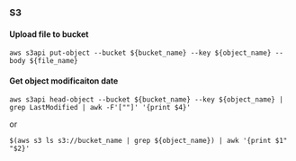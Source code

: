 ### S3

#### Upload file to bucket
```
aws s3api put-object --bucket ${bucket_name} --key ${object_name} --body ${file_name}
```

#### Get object modificaiton date
```
aws s3api head-object --bucket ${bucket_name} --key ${object_name} | grep LastModified | awk -F'[""]' '{print $4}'
```
or
```
$(aws s3 ls s3://bucket_name | grep ${object_name}) | awk '{print $1" "$2}'
```
